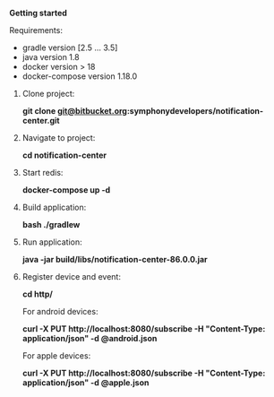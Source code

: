 **Getting started**

Requirements:

* gradle version [2.5 ... 3.5]
* java version 1.8
* docker version > 18
* docker-compose version 1.18.0


1. Clone project:

     **git clone git@bitbucket.org:symphonydevelopers/notification-center.git**
 
2. Navigate to project:
 
    **cd notification-center**
    
3. Start redis:

    **docker-compose up -d**
    
4. Build application:

    **bash ./gradlew**
    
5. Run application:

    **java -jar build/libs/notification-center-86.0.0.jar**
    
6. Register device and event:

    **cd http/**
    
    For android devices:
    
    **curl -X PUT http://localhost:8080/subscribe -H "Content-Type: application/json" -d @android.json**
    
    For apple devices:
    
    **curl -X PUT http://localhost:8080/subscribe -H "Content-Type: application/json" -d @apple.json**
